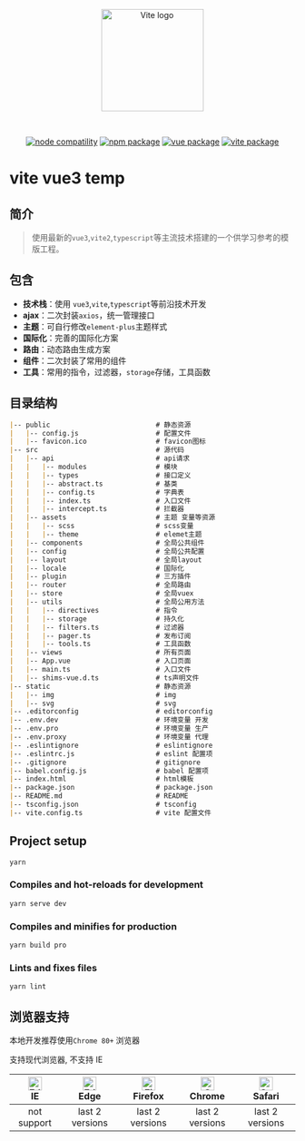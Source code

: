 <p align="center">
    <a href="https://vitejs.dev" target="_blank" rel="noopener noreferrer">
        <img width="180" src="https://vitejs.dev/logo.svg" alt="Vite logo">
    </a>
</p>
<br/>
<p align="center">
    <a href="https://npmjs.com/package/node"><img src="https://img.shields.io/node/v/vite.svg" alt="node compatility"></a>
    <a href="https://npmjs.com/package/npm"><img src="https://img.shields.io/badge/npm-v6.13.4-blue" alt="npm package"></a>
    <a href="https://npmjs.com/package/vue"><img src="https://img.shields.io/badge/vue-v3.0.5-success" alt="vue package"></a>
    <a href="https://npmjs.com/package/vite"><img src="https://img.shields.io/badge/vite-v2.2.1-blue" alt="vite package"></a>
</p>

# vite vue3 temp

## 简介
>使用最新的`vue3`,`vite2`,`typescript`等主流技术搭建的一个供学习参考的模版工程。

## 包含
- **技术栈**：使用 `vue3`,`vite`,`typescript`等前沿技术开发
- **ajax**：二次封装`axios`，统一管理接口
- **主题**：可自行修改`element-plus`主题样式
- **国际化**：完善的国际化方案
- **路由**：动态路由生成方案
- **组件**：二次封装了常用的组件
- **工具**：常用的指令，过滤器，`storage`存储，工具函数

## 目录结构
```md
|-- public                          # 静态资源
|   |-- config.js                   # 配置文件
|   |-- favicon.ico                 # favicon图标
|-- src                             # 源代码
|   |-- api                         # api请求
|   |   |-- modules                 # 模块
|   |   |-- types                   # 接口定义
|   |   |-- abstract.ts             # 基类
|   |   |-- config.ts               # 字典表
|   |   |-- index.ts                # 入口文件
|   |   |-- intercept.ts            # 拦截器
|   |-- assets                      # 主题 变量等资源
|   |   |-- scss                    # scss变量
|   |   |-- theme                   # elemet主题
|   |-- components                  # 全局公共组件
|   |-- config                      # 全局公共配置
|   |-- layout                      # 全局layout
|   |-- locale                      # 国际化
|   |-- plugin                      # 三方插件
|   |-- router                      # 全局路由
|   |-- store                       # 全局vuex
|   |-- utils                       # 全局公用方法
|   |   |-- directives              # 指令
|   |   |-- storage                 # 持久化
|   |   |-- filters.ts              # 过滤器
|   |   |-- pager.ts                # 发布订阅
|   |   |-- tools.ts                # 工具函数
|   |-- views                       # 所有页面
|   |-- App.vue                     # 入口页面
|   |-- main.ts                     # 入口文件
|   |-- shims-vue.d.ts              # ts声明文件
|-- static                          # 静态资源
|   |-- img                         # img
|   |-- svg                         # svg
|-- .editorconfig                   # editorconfig
|-- .env.dev                        # 环境变量 开发
|-- .env.pro                        # 环境变量 生产
|-- .env.proxy                      # 环境变量 代理
|-- .eslintignore                   # eslintignore
|-- .eslintrc.js                    # eslint 配置项
|-- .gitignore                      # gitignore
|-- babel.config.js                 # babel 配置项
|-- index.html                      # html模板
|-- package.json                    # package.json
|-- README.md                       # README
|-- tsconfig.json                   # tsconfig
|-- vite.config.ts                  # vite 配置文件
```

## Project setup
```
yarn
```

### Compiles and hot-reloads for development
```
yarn serve dev
```

### Compiles and minifies for production
```
yarn build pro
```

### Lints and fixes files
```
yarn lint
```

## 浏览器支持
本地开发推荐使用`Chrome 80+` 浏览器

支持现代浏览器, 不支持 IE

| [<img src="https://raw.githubusercontent.com/alrra/browser-logos/master/src/edge/edge_48x48.png" alt=" Edge" width="24px" height="24px" />](http://godban.github.io/browsers-support-badges/)</br>IE | [<img src="https://raw.githubusercontent.com/alrra/browser-logos/master/src/edge/edge_48x48.png" alt=" Edge" width="24px" height="24px" />](http://godban.github.io/browsers-support-badges/)</br>Edge | [<img src="https://raw.githubusercontent.com/alrra/browser-logos/master/src/firefox/firefox_48x48.png" alt="Firefox" width="24px" height="24px" />](http://godban.github.io/browsers-support-badges/)</br>Firefox | [<img src="https://raw.githubusercontent.com/alrra/browser-logos/master/src/chrome/chrome_48x48.png" alt="Chrome" width="24px" height="24px" />](http://godban.github.io/browsers-support-badges/)</br>Chrome | [<img src="https://raw.githubusercontent.com/alrra/browser-logos/master/src/safari/safari_48x48.png" alt="Safari" width="24px" height="24px" />](http://godban.github.io/browsers-support-badges/)</br>Safari |
| :-: | :-: | :-: | :-: | :-: |
| not support | last 2 versions | last 2 versions | last 2 versions | last 2 versions |

